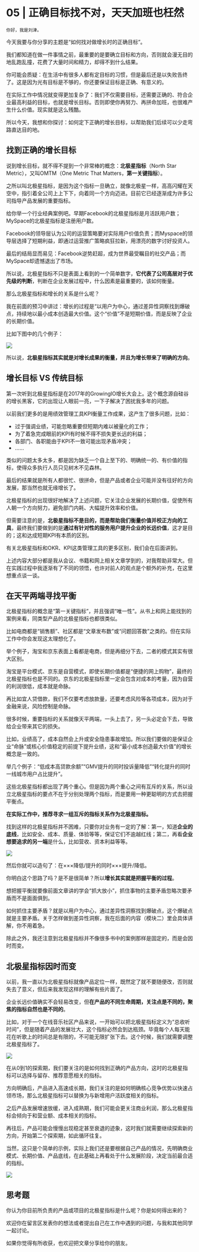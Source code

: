 # 05 | 正确目标找不对，天天加班也枉然

    你好，我是刘津。

今天我要与你分享的主题是“如何找对做增长时的正确目标”。

我们都知道在做一件事情之前，最重要的是要确立目标和方向，否则就会漫无目的地乱跑乱撞，花费了大量时间和精力，却得不到什么结果。

你可能会质疑：在生活中有很多人都有定目标的习惯，但是最后还是以失败告终了。这是因为光有目标是不够的，你还要保证目标是正确、有意义的。

在实际工作中情况就变得更加复杂了：我们不仅需要目标，还需要正确的、符合企业最高利益的目标，也就是增长目标。否则即使你再努力、再拼命加班，也很难产生什么价值。现实就是这么残酷。

所以今天，我想和你探讨：如何定下正确的增长目标，以帮助我们后续可以少走弯路直达目的地。

## 找到正确的增长目标

说到增长目标，就不得不提到一个非常棒的概念：**北极星指标**（North Star Metric），又叫OMTM（One Metric That Matters，**第一关键指标**）。

之所以叫北极星指标，是因为这个指标一旦确立，就像北极星一样，高高闪耀在天空中，指引着全公司上上下下，向着同一个方向迈进。目前它已经逐渐成为许多公司指导产品发展的重要指标。

给你举一个行业经典案例吧。早期Facebook的北极星指标是月活跃用户数；MySpace的北极星指标是注册用户数。

Facebook的领导层认为公司的运营策略要对实际用户价值负责；而Myspace的领导层选择了短期利益，即通过运营推广策略疯狂拉新，用漂亮的数字讨好投资人。

最后的结局显而易见：Facebook逆势赶超，成为世界最受瞩目的社交产品；而MySpace却遗憾退出了市场。

所以说，北极星指标不只是表面上看到的一个简单数字，**它代表了公司高层对于优先级的判断**，判断在企业发展过程中，什么因素是最重要的，该如何衡量。

那么北极星指标和增长的关系是什么呢？

我在前面的预习中讲过：增长的过程是“以用户为中心，通过差异性洞察找到爆破点，持续地以最小成本创造最大价值。这个“价值”不是短期价值，而是反映了企业的长期价值。

比如下图中的几个例子：

![](https://static001.geekbang.org/resource/image/1f/4b/1fa9a4961619a941b1ec8a2e0ea1c34b.jpg)

所以说，**北极星指标其实就是对增长成果的衡量，并且为增长带来了明确的方向**。

## 增长目标 VS 传统目标

第一次听到北极星指标是在2017年的GrowingIO增长大会上。这个概念源自硅谷的增长黑客，它的出现让人眼前一亮，一下子解决了困扰我多年的问题。

以前我们更多的是用绩效管理工具KPI衡量工作成果，这产生了很多问题，比如：

*   过于强调业绩，可能忽略重要但短期内难以被量化的工作；
*   为了着急完成眼前的KPI有时候不得不损失更长远的利益；
*   各部门、各职能由于KPI不一致可能出现矛盾冲突；
*   ……

类似的问题太多太多，都是因为缺乏一个自上至下的、明确统一的、有价值的指标，使得众多执行人员只见树木不见森林。

最后的结果就是所有人都很忙、很拼命，但是产品或者企业可能并没有往好的方向发展，那当然也就无缘增长了。

北极星指标的出现很好地解决了上述问题，它关注企业发展的长期价值，促使所有人朝一个方向努力，避免部门内耗、大幅提升效率和价值。

但需要注意的是，**北极星指标不是目的，而是帮助我们衡量价值并校正方向的工具**，最终我们要做到的是**通过有针对性的服务用户提升企业的长远价值**，这才是目的；这和达成短期KPI有本质的区别。

有关北极星指标和OKR、KPI这类管理工具的更多区别，我们会在后面讲到。

上述内容大部分都是我从会议、书籍和网上相关文章学到的，对我帮助非常大。但在实践过程中我逐渐有了不同的领悟，也许对前人的观点是个额外的补充，在这里想重点谈一谈。

## 在天平两端寻找平衡

北极星指标的概念是“第一关键指标”，并且强调“唯一性”。从书上和网上能找到的案例来看，同类型产品的北极星指标也都很类似。

比如电商都是“销售额”、社区都是“文章发布数”或“问题回答数”之类的。但在实际工作中你会发现这太理想化了。

举个例子，淘宝和京东表面上看都是电商，但是再细分下去，二者的模式其实有很大区别。

淘宝是平台模式、京东是自营模式，即使长期价值都是“便捷的网上购物”，最终的北极星指标也是不同的。京东的北极星指标里一定会包含对成本的考量，因为自营的利润很低，成本就是命脉。

再比如宜人贷借款，我们不仅要考虑放款量，还要考虑风险等各项成本，因为对于金融来说，风险控制是命脉。

很多时候，重要指标的关系就像天平两端，一头上去了，另一头必定会下去，导致给企业带来其它的损失。

比如，业绩高了，成本自然会上升或安全隐患事故增加。所以我们要做的是保证企业“命脉”或核心价值稳定的前提下提升业绩，这和“最小成本创造最大价值”的增长概念是一致的。

举几个例子：“低成本高贷款余额”“GMV提升的同时投诉量降低”“转化提升的同时一线城市用户占比提升”。

这些北极星指标都出现了两个重心。但是因为两个重心之间有互斥的关系，所以设立北极星指标的要点不在于分别处理两个指标，而是要用一种更聪明的方式去把握平衡点。

**在实际工作中，推荐寻求一组互斥的指标关系作为北极星指标。**

找到这样的北极星指标并不困难，只要你对业务有一定的了解：第一，知道**企业的底线**，比如安全、成本、质量、体验等等，保证它们不逾越红线；第二，再看**企业想要追求的另一端**是什么，比如营收、资本利益等等。

![](https://static001.geekbang.org/resource/image/82/53/822135138fe98ab742957db61200fc53.jpg)

然后你就可以造句了：在×××降低/提升的同时×××提升/降低。

你明白这个思路了吗？是不是很简单？所以**增长其实就是把握平衡的过程**。

想把握平衡就要像前面文章讲的学会“抓大放小”，抓住事物的主要矛盾忽略次要矛盾而不是面面俱到。

如何抓住主要矛盾？就是以用户为中心，通过差异性洞察找到爆破点，这个爆破点就是主要矛盾。关于怎样做到差异性洞察，我在后面的内容（模块二）里会具体讲解，你不用着急。

除此之外，我还注意到北极星指标并不像很多书中的案例那样是固定的，而是会因时而变。

## 北极星指标因时而变

以前，我一直以为北极星指标就像产品定位一样，既然定了就不要随便改，否则就失去了意义，但后来我发现这样的理解有些片面了。

企业长远价值确实不会轻易改变，但**在产品的不同生命周期，关注点是不同的，聚焦的指标自然也是不同的**。

比如，对于一个在线音乐社区产品来说，一开始可以把北极星指标定义为“总收听时间”，但是随着产品的发展壮大，这个指标必然会到达瓶颈。毕竟每个人每天能花在听歌上的时间总是有限的，不可能无限扩张下去。这个时候，我们就需要调整北极星指标了。

![](https://static001.geekbang.org/resource/image/5e/6b/5edcc13643121b245c5506108e5f0d6b.jpg)

在从0到1的探索期，我们要关注的是如何找到正确的产品方向，这时的北极星指标可以选择与留存、推荐意愿相关的指标。

方向明确后，产品进入高速成长期，我们关注的是如何明确核心竞争优势以快速占领市场，那么北极星指标可以替换为与新增用户活跃度相关的指标。

之后产品发展增速放缓，进入成熟期，我们可能会更关注商业利润，那么北极星指标会倾向于和营业额、成本相关的指标。

再往后，产品可能会慢慢出现稳定甚至衰退的迹象，这时我们就需要继续探索新的方向，开始第二个探索期，如此循环往复。

当然，这只是个简单的示例，实际上我们还是要根据自己产品的情况，先明确商业模式、长期价值、产品底线，在此基础上再看处于什么发展阶段，决定当前最合适的指标。

![](https://static001.geekbang.org/resource/image/1d/4c/1d16ed381e3d9528acbbb54434842c4c.jpg)

## 思考题

你认为你目前所负责的产品或项目的北极星指标是什么呢？你是如何得出来的？

欢迎你在留言区发表你的想法或者提出自己在工作中遇到的问题，与我和其他同学一起讨论。

如果你觉得有所收获，也欢迎把文章分享给你的朋友。
    